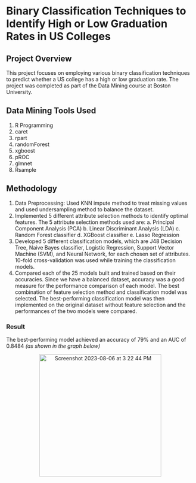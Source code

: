 # Binary Classification Techniques to Identify High or Low Graduation Rates in US Colleges
## Project Overview
This project focuses on employing various binary classification techniques to predict whether a US college has a high or low graduation rate. The project was completed as part of the Data Mining course at Boston University.

## Data Mining Tools Used
1. R Programming
2. caret
3. rpart
4. randomForest
5. xgboost
6. pROC
7. glmnet
8. Rsample

## Methodology
1. Data Preprocessing: Used KNN impute method to treat missing values and used undersampling method to balance the dataset.
2. Implemented 5 different attribute selection methods to identify optimal features. The 5 attribute selection methods used are:
   a. Principal Component Analysis (PCA)
   b. Linear Discriminant Analysis (LDA)
   c. Random Forest classifier
   d. XGBoost classifier
   e. Lasso Regression
3. Developed 5 different classification models, which are J48 Decision Tree, Naive Bayes classifier, Logistic Regression, Support Vector Machine (SVM), and Neural Network, for each chosen set of attributes. 10-fold cross-validation was used while training the classification models.
4. Compared each of the 25 models built and trained based on their accuracies. Since we have a balanced dataset, accuracy was a good measure for the performance comparison of each model. The best combination of feature selection method and classification model was selected. The best-performing classification model was then implemented on the original dataset without feature selection and the performances of the two models were compared. 

### Result
The best-performing model achieved an accuracy of 79% and an AUC of 0.8484 _(as shown in the graph below)_

<center>
<img alt="Screenshot 2023-08-06 at 3 22 44 PM" src="https://github.com/amruthak03/Project-699/assets/110037114/c3dcfa98-1a3f-451b-a66d-89efdc1ab078" width="327">
</center>
